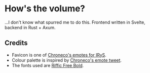 # How's the volume?

...I don't know what spurred me to do this. Frontend written in Svelte, backend in Rust + Axum.

## Credits

- Favicon is one of [Chroneco's emotes for IRyS](https://twitter.com/chrone_co/status/1426878310328332292).
- Colour palette is inspired by [Chroneco's emote tweet](https://twitter.com/chrone_co/status/1426878310328332292).
- The fonts used are [Riffic Free Bold](https://www.fontspring.com/fonts/inky-type/riffic).
